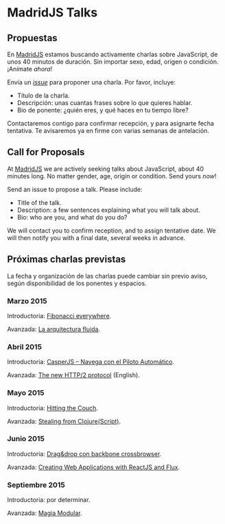 # MadridJS Talks

## Propuestas

En [MadridJS](http://www.meetup.com/madridjs/)
estamos buscando activamente charlas sobre JavaScript,
de unos 40 minutos de duración.
Sin importar sexo, edad, origen o condición.
¡Anímate *ahora*!

Envía un [_issue_](https://github.com/MadridJs/talks/issues/new) para proponer una charla. Por favor, incluye:

* Título de la charla.
* Descripción: unas cuantas frases sobre lo que quieres hablar.
* Bio de ponente: ¿quién eres, y qué haces en tu tiempo libre?

Contactaremos contigo para confirmar recepción, y para asignarte fecha tentativa.
Te avisaremos ya en firme con varias semanas de antelación.

## Call for Proposals

At [MadridJS](http://www.meetup.com/madridjs/)
we are actively seeking talks about JavaScript,
about 40 minutes long.
No matter gender, age, origin or condition.
Send yours *now*!

Send an issue to propose a talk. Please include:

* Title of the talk.
* Description: a few sentences explaining what you will talk about.
* Bio: who are you, and what do you do?

We will contact you to confirm reception, and to assign tentative date.
We will then notify you with a final date, several weeks in advance.

## Próximas charlas previstas

La fecha y organización de las charlas puede cambiar sin previo aviso,
según disponibilidad de los ponentes y espacios.

### Marzo 2015

Introductoria: [Fibonacci everywhere](https://github.com/madridjs/talks/issues/1).

Avanzada: [La arquitectura fluida](https://github.com/madridjs/talks/issues/2).

### Abril 2015

Introductoria: [CasperJS – Navega con el Piloto Automático](https://github.com/madridjs/talks/issues/3).

Avanzada: [The new HTTP/2 protocol](https://github.com/madridjs/talks/issues/4) (English).

### Mayo 2015

Introductoria: [Hitting the Couch](https://github.com/madridjs/talks/issues/7).

Avanzada: [Stealing from Clojure(Script)](https://github.com/madridjs/talks/issues/6).

### Junio 2015

Introductoria: [Drag&drop con backbone crossbrowser](https://github.com/madridjs/talks/issues/9).

Avanzada: [Creating Web Applications with ReactJS and Flux](https://github.com/madridjs/talks/issues/5).

### Septiembre 2015

Introductoria: por determinar.

Avanzada: [Magia Modular](https://github.com/madridjs/talks/issues/10).
